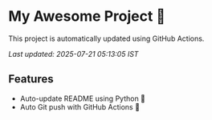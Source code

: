 # My Awesome Project 🚀

This project is automatically updated using GitHub Actions.

_Last updated: 2025-07-21 05:13:05 IST_

## Features
- Auto-update README using Python 🐍
- Auto Git push with GitHub Actions 🤖
